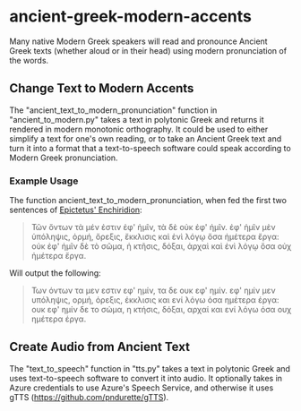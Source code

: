 # ancient-greek-modern-accents
Many native Modern Greek speakers will read and pronounce Ancient Greek texts (whether aloud or in their head) using modern pronunciation of the words. 

## Change Text to Modern Accents
The "ancient_text_to_modern_pronunciation" function in "ancient_to_modern.py" takes a text in polytonic Greek and returns it rendered in modern monotonic orthography. It could be used to either simplify a text for one's own reading, or to take an Ancient Greek text and turn it into a format that a text-to-speech software could speak according to Modern Greek pronunciation. 

### Example Usage
The function ancient_text_to_modern_pronunciation, when fed the first two sentences of [Epictetus' Enchiridion](https://el.wikisource.org/wiki/%CE%95%CE%B3%CF%87%CE%B5%CE%B9%CF%81%CE%AF%CE%B4%CE%B9%CE%BF%CE%BD):
> Τῶν ὄντων τὰ μέν ἐστιν ἐφ' ἡμῖν, τὰ δὲ οὐκ ἐφ' ἡμῖν. ἐφ' ἡμῖν μὲν ὑπόληψις, ὁρμή, ὄρεξις, ἔκκλισις καὶ ἑνὶ λόγῳ ὅσα ἡμέτερα ἔργα: οὐκ ἐφ' ἡμῖν δὲ τὸ σῶμα, ἡ κτῆσις, δόξαι, ἀρχαὶ καὶ ἑνὶ λόγῳ ὅσα οὐχ ἡμέτερα ἔργα.

Will output the following:
> Των όντων τα μεν εστιν εφ' ημίν, τα δε ουκ εφ' ημίν. εφ' ημίν μεν υπόληψις, ορμή, όρεξις, έκκλισις και ενί λόγω όσα ημέτερα έργα: ουκ εφ' ημίν δε το σώμα, η κτήσις, δόξαι, αρχαί και ενί λόγω όσα ουχ ημέτερα έργα.

## Create Audio from Ancient Text
The "text_to_speech" function in "tts.py" takes a text in polytonic Greek and uses text-to-speech software to convert it into audio. It optionally takes in Azure credentials to use Azure's Speech Service, and otherwise it uses gTTS (https://github.com/pndurette/gTTS).